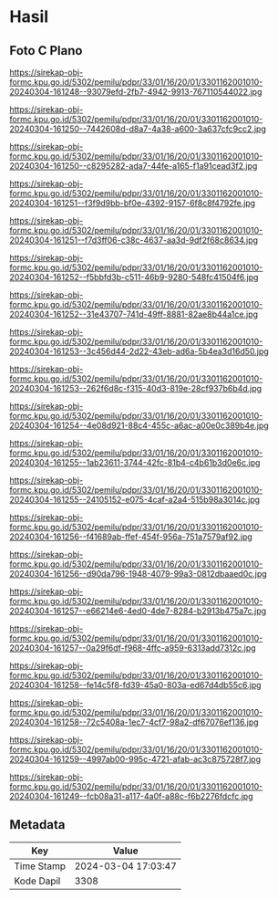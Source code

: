 # Hasil

## Foto C Plano

https://sirekap-obj-formc.kpu.go.id/5302/pemilu/pdpr/33/01/16/20/01/3301162001010-20240304-161248--93079efd-2fb7-4942-9913-767110544022.jpg

https://sirekap-obj-formc.kpu.go.id/5302/pemilu/pdpr/33/01/16/20/01/3301162001010-20240304-161250--7442608d-d8a7-4a38-a600-3a637cfc9cc2.jpg

https://sirekap-obj-formc.kpu.go.id/5302/pemilu/pdpr/33/01/16/20/01/3301162001010-20240304-161250--c8295282-ada7-44fe-a165-f1a91cead3f2.jpg

https://sirekap-obj-formc.kpu.go.id/5302/pemilu/pdpr/33/01/16/20/01/3301162001010-20240304-161251--f3f9d9bb-bf0e-4392-9157-6f8c8f4792fe.jpg

https://sirekap-obj-formc.kpu.go.id/5302/pemilu/pdpr/33/01/16/20/01/3301162001010-20240304-161251--f7d3ff06-c38c-4637-aa3d-9df2f68c8634.jpg

https://sirekap-obj-formc.kpu.go.id/5302/pemilu/pdpr/33/01/16/20/01/3301162001010-20240304-161252--f5bbfd3b-c511-46b9-9280-548fc41504f6.jpg

https://sirekap-obj-formc.kpu.go.id/5302/pemilu/pdpr/33/01/16/20/01/3301162001010-20240304-161252--31e43707-741d-49ff-8881-82ae8b44a1ce.jpg

https://sirekap-obj-formc.kpu.go.id/5302/pemilu/pdpr/33/01/16/20/01/3301162001010-20240304-161253--3c456d44-2d22-43eb-ad6a-5b4ea3d16d50.jpg

https://sirekap-obj-formc.kpu.go.id/5302/pemilu/pdpr/33/01/16/20/01/3301162001010-20240304-161253--262f6d8c-f315-40d3-819e-28cf937b6b4d.jpg

https://sirekap-obj-formc.kpu.go.id/5302/pemilu/pdpr/33/01/16/20/01/3301162001010-20240304-161254--4e08d921-88c4-455c-a6ac-a00e0c389b4e.jpg

https://sirekap-obj-formc.kpu.go.id/5302/pemilu/pdpr/33/01/16/20/01/3301162001010-20240304-161255--1ab23611-3744-42fc-81b4-c4b61b3d0e6c.jpg

https://sirekap-obj-formc.kpu.go.id/5302/pemilu/pdpr/33/01/16/20/01/3301162001010-20240304-161255--24105152-e075-4caf-a2a4-515b98a3014c.jpg

https://sirekap-obj-formc.kpu.go.id/5302/pemilu/pdpr/33/01/16/20/01/3301162001010-20240304-161256--f41689ab-ffef-454f-956a-751a7579af92.jpg

https://sirekap-obj-formc.kpu.go.id/5302/pemilu/pdpr/33/01/16/20/01/3301162001010-20240304-161256--d90da796-1948-4079-99a3-0812dbaaed0c.jpg

https://sirekap-obj-formc.kpu.go.id/5302/pemilu/pdpr/33/01/16/20/01/3301162001010-20240304-161257--e66214e6-4ed0-4de7-8284-b2913b475a7c.jpg

https://sirekap-obj-formc.kpu.go.id/5302/pemilu/pdpr/33/01/16/20/01/3301162001010-20240304-161257--0a29f6df-f968-4ffc-a959-6313add7312c.jpg

https://sirekap-obj-formc.kpu.go.id/5302/pemilu/pdpr/33/01/16/20/01/3301162001010-20240304-161258--fe14c5f8-fd39-45a0-803a-ed67d4db55c6.jpg

https://sirekap-obj-formc.kpu.go.id/5302/pemilu/pdpr/33/01/16/20/01/3301162001010-20240304-161258--72c5408a-1ec7-4cf7-98a2-df67076ef136.jpg

https://sirekap-obj-formc.kpu.go.id/5302/pemilu/pdpr/33/01/16/20/01/3301162001010-20240304-161259--4997ab00-995c-4721-afab-ac3c875728f7.jpg

https://sirekap-obj-formc.kpu.go.id/5302/pemilu/pdpr/33/01/16/20/01/3301162001010-20240304-161249--fcb08a31-a117-4a0f-a88c-f6b2276fdcfc.jpg


## Metadata

| Key        | Value               |
| ---------- | ------------------- |
| Time Stamp | 2024-03-04 17:03:47 |
| Kode Dapil | 3308                |



